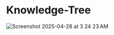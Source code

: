 # Knowledge-Tree
![Screenshot 2025-04-28 at 3 24 23 AM](https://github.com/user-attachments/assets/9b847300-4381-480a-a96d-ee0932aa720b)
